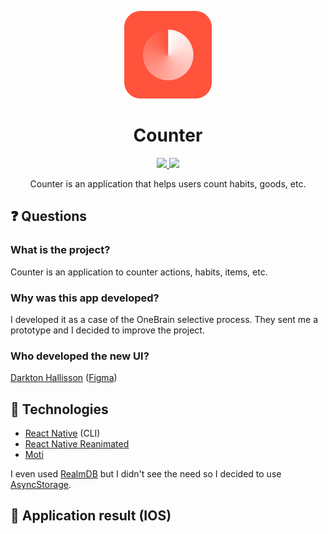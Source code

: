 <p
  align="center"
>
  <img
    src="./.github/logo.png"
    width="140"
  />
</p>

<h1 align="center">Counter</h1>

<p
  align="center"
>
  <a href="https://github.com/lucasaugustscode/counter/blob/main/LICENSE">
    <img src="https://img.shields.io/badge/license-MIT-FF533C" />
  </a>
  <img src="https://img.shields.io/badge/version-1.0.0-FF533C" />
</p>

<p
  align="center"
>
  Counter is an application that helps users count habits, goods, etc.
</p>

## ❓ Questions

### What is the project?
Counter is an application to counter actions, habits, items, etc.

### Why was this app developed?
I developed it as a case of the OneBrain selective process. They sent me a prototype and I decided to improve the project.

### Who developed the new UI?
[Darkton Hallisson](https://www.linkedin.com/in/darkton)
([Figma](https://www.figma.com/file/4zEwCmw0J2qPTyvbdMamHB/Counter-Project?node-id=0%3A1))


## 🚀 Technologies
- [React Native](https://reactnative.dev/) (CLI)
- [React Native Reanimated](https://docs.swmansion.com/react-native-reanimated/)
- [Moti](https://moti.fyi/animations)

I even used [RealmDB](https://realm.io/) but I didn't see the need so I decided to use [AsyncStorage](https://reactnative.dev/docs/asyncstorage).

## 📱 Application result (IOS)
